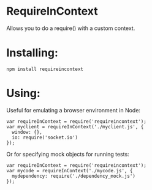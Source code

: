 # RequireInContext

Allows you to do a require() with a custom context.

# Installing:

    npm install requireincontext

# Using:

Useful for emulating a browser environment in Node:

    var requireInContext = require('requireincontext');
    var myclient = requireInContext('./myclient.js', {
      window: {},
      io: require('socket.io')
    });

Or for specifying mock objects for running tests:

    var requireInContext = require('requireincontext');
    var mycode = requireInContext('./mycode.js', {
      mydependency: require('./dependency_mock.js')
    });

